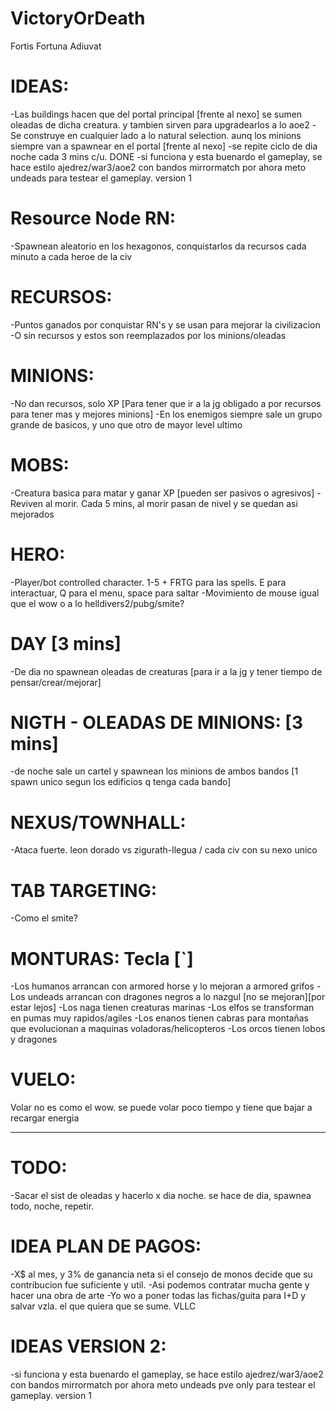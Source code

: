 # VictoryOrDeath
 Fortis Fortuna Adiuvat

# IDEAS:
-Las buildings hacen que del portal principal [frente al nexo] se sumen oleadas de dicha creatura. y tambien sirven para upgradearlos a lo aoe2
-Se construye en cualquier lado a lo natural selection. aunq los minions siempre van a spawnear en el portal [frente al nexo]
-se repite ciclo de dia noche cada 3 mins c/u. DONE
-si funciona y esta buenardo el gameplay, se hace estilo ajedrez/war3/aoe2 con bandos mirrormatch
por ahora meto undeads para testear el gameplay. version 1

# Resource Node RN:
-Spawnean aleatorio en los hexagonos, conquistarlos da recursos cada minuto a cada heroe de la civ

# RECURSOS:
-Puntos ganados por conquistar RN's y se usan para mejorar la civilizacion
-O sin recursos y estos son reemplazados por los minions/oleadas


# MINIONS:
-No dan recursos, solo XP [Para tener que ir a la jg obligado a por recursos para tener mas y mejores minions]
-En los enemigos siempre sale un grupo grande de basicos, y uno que otro de mayor level ultimo

# MOBS:
-Creatura basica para matar y ganar XP [pueden ser pasivos o agresivos]
-Reviven al morir. Cada 5 mins, al morir pasan de nivel y se quedan asi mejorados

# HERO:
-Player/bot controlled character. 1-5 + FRTG para las spells. E para interactuar, Q para el menu, space para saltar
-Movimiento de mouse igual que el wow o a lo helldivers2/pubg/smite?

# DAY [3 mins]
-De dia no spawnean oleadas de creaturas [para ir a la jg y tener tiempo de pensar/crear/mejorar]

# NIGTH - OLEADAS DE MINIONS: [3 mins]
-de noche sale un cartel y spawnean los minions de ambos bandos [1 spawn unico segun los edificios q tenga cada bando]

# NEXUS/TOWNHALL:
-Ataca fuerte. leon dorado vs zigurath-llegua / cada civ con su nexo unico

# TAB TARGETING: 
-Como el smite?

# MONTURAS: Tecla [`]
-Los humanos arrancan con armored horse y lo mejoran a armored grifos
-Los undeads arrancan con dragones negros a lo nazgul [no se mejoran][por estar lejos]
-Los naga tienen creaturas marinas
-Los elfos se transforman en pumas muy rapidos/agiles
-Los enanos tienen cabras para montañas que evolucionan a maquinas voladoras/helicopteros
-Los orcos tienen lobos y dragones

# VUELO:
Volar no es como el wow. se puede volar poco tiempo y tiene que bajar a recargar energia

--------------------------------------------------------

# TODO:
-Sacar el sist de oleadas y hacerlo x dia noche.
se hace de dia, spawnea todo, noche, repetir.

# IDEA PLAN DE PAGOS:
-X$ al mes, y 3% de ganancia neta si el consejo de monos decide que su contribucion fue suficiente y util.
-Asi podemos contratar mucha gente y hacer una obra de arte
-Yo wo a poner todas las fichas/guita para I+D y salvar vzla. el que quiera que se sume. VLLC

# IDEAS VERSION 2:
-si funciona y esta buenardo el gameplay, se hace estilo ajedrez/war3/aoe2 con bandos mirrormatch
por ahora meto undeads pve only para testear el gameplay. version 1


